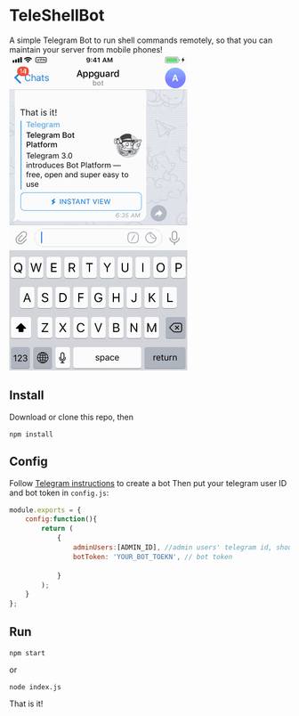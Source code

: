 # TeleShellBot
A simple Telegram Bot to run shell commands remotely, so that you can maintain your server from mobile phones!
![](screens/demo.gif)

## Install
Download or clone this repo, then
```
npm install
```
## Config
Follow [Telegram instructions](https://telegram.org/blog/bot-revolution) to create a bot
Then put your telegram user ID and bot token in `config.js`:
```javascript
module.exports = {
    config:function(){
        return (
            {
                adminUsers:[ADMIN_ID], //admin users' telegram id, should be numbers
                botToken: 'YOUR_BOT_TOEKN', // bot token

            }
        );
    }
};
```
## Run
```
npm start
```
or 
```
node index.js
```

That is it!
